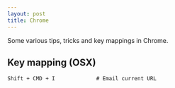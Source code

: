 ```yaml
---
layout: post
title: Chrome
---
```


Some various tips, tricks and key mappings in Chrome.


## Key mapping (OSX)

```
Shift + CMD + I             # Email current URL

```

